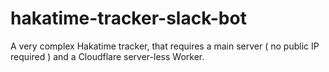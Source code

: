# hakatime-tracker-slack-bot
A very complex Hakatime tracker, that requires a main server ( no public IP required ) and a Cloudflare server-less Worker.
